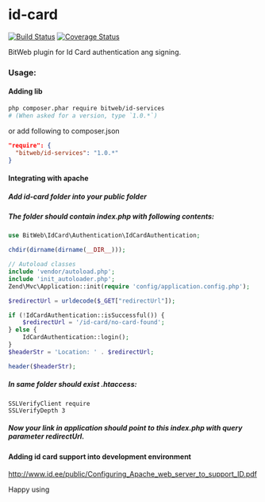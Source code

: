 id-card
=======
[![Build Status](https://travis-ci.org/BitWeb/id-services.svg?branch=master)](https://travis-ci.org/BitWeb/id-services)
[![Coverage Status](https://coveralls.io/repos/BitWeb/id-card/badge.png?branch=master)](https://coveralls.io/r/BitWeb/id-card?branch=master)

BitWeb plugin for Id Card authentication ang signing.

### Usage:

#### Adding lib
```sh
php composer.phar require bitweb/id-services
# (When asked for a version, type `1.0.*`)
```

or add following to composer.json

```json
"require": {
  "bitweb/id-services": "1.0.*"
}
```

#### Integrating with apache

##### Add id-card folder into your public folder
##### The folder should contain index.php with following contents:
```php
use BitWeb\IdCard\Authentication\IdCardAuthentication;

chdir(dirname(dirname(__DIR__)));

// Autoload classes
include 'vendor/autoload.php';
include 'init_autoloader.php';
Zend\Mvc\Application::init(require 'config/application.config.php');

$redirectUrl = urldecode($_GET["redirectUrl"]);

if (!IdCardAuthentication::isSuccessful()) {
    $redirectUrl = '/id-card/no-card-found';
} else {
    IdCardAuthentication::login();
}
$headerStr = 'Location: ' . $redirectUrl;

header($headerStr);
```
##### In same folder should exist .htaccess:
```
SSLVerifyClient require
SSLVerifyDepth 3
```
##### Now your link in application should point to this index.php with query parameter redirectUrl.


#### Adding id card support into development environment
http://www.id.ee/public/Configuring_Apache_web_server_to_support_ID.pdf

Happy using
